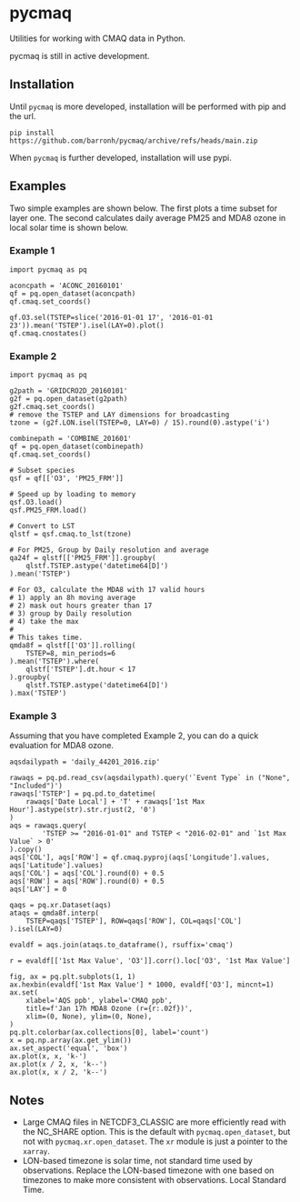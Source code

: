 # pycmaq
Utilities for working with CMAQ data in Python.

pycmaq is still in active development.

## Installation

Until `pycmaq` is more developed, installation will be performed with pip and the url.

`pip install https://github.com/barronh/pycmaq/archive/refs/heads/main.zip`

When `pycmaq` is further developed, installation will use pypi.

## Examples

Two simple examples are shown below. The first plots a time subset
for layer one. The second calculates daily average PM25 and MDA8 ozone
in local solar time is shown below.

### Example 1

```
import pycmaq as pq

aconcpath = 'ACONC_20160101'
qf = pq.open_dataset(aconcpath)
qf.cmaq.set_coords()

qf.O3.sel(TSTEP=slice('2016-01-01 17', '2016-01-01 23')).mean('TSTEP').isel(LAY=0).plot()
qf.cmaq.cnostates()
```


### Example 2

```
import pycmaq as pq

g2path = 'GRIDCRO2D_20160101'
g2f = pq.open_dataset(g2path)
g2f.cmaq.set_coords()
# remove the TSTEP and LAY dimensions for broadcasting
tzone = (g2f.LON.isel(TSTEP=0, LAY=0) / 15).round(0).astype('i')

combinepath = 'COMBINE_201601'
qf = pq.open_dataset(combinepath)
qf.cmaq.set_coords()

# Subset species
qsf = qf[['O3', 'PM25_FRM']]

# Speed up by loading to memory
qsf.O3.load()
qsf.PM25_FRM.load()

# Convert to LST
qlstf = qsf.cmaq.to_lst(tzone)

# For PM25, Group by Daily resolution and average
qa24f = qlstf[['PM25_FRM']].groupby(
	qlstf.TSTEP.astype('datetime64[D]')
).mean('TSTEP')

# For O3, calculate the MDA8 with 17 valid hours
# 1) apply an 8h moving average
# 2) mask out hours greater than 17
# 3) group by Daily resolution
# 4) take the max
#
# This takes time.
qmda8f = qlstf[['O3']].rolling(
    TSTEP=8, min_periods=6
).mean('TSTEP').where(
    qlstf['TSTEP'].dt.hour < 17
).groupby(
    qlstf.TSTEP.astype('datetime64[D]')
).max('TSTEP')
```


### Example 3

Assuming that you have completed Example 2, you can do a quick evaluation
for MDA8 ozone.

```
aqsdailypath = 'daily_44201_2016.zip'

rawaqs = pq.pd.read_csv(aqsdailypath).query('`Event Type` in ("None", "Included")')
rawaqs['TSTEP'] = pq.pd.to_datetime(
    rawaqs['Date Local'] + 'T' + rawaqs['1st Max Hour'].astype(str).str.rjust(2, '0')
)
aqs = rawaqs.query(
        'TSTEP >= "2016-01-01" and TSTEP < "2016-02-01" and `1st Max Value` > 0'
).copy()
aqs['COL'], aqs['ROW'] = qf.cmaq.pyproj(aqs['Longitude'].values, aqs['Latitude'].values)
aqs['COL'] = aqs['COL'].round(0) + 0.5
aqs['ROW'] = aqs['ROW'].round(0) + 0.5
aqs['LAY'] = 0

qaqs = pq.xr.Dataset(aqs)
ataqs = qmda8f.interp(
    TSTEP=qaqs['TSTEP'], ROW=qaqs['ROW'], COL=qaqs['COL']
).isel(LAY=0)

evaldf = aqs.join(ataqs.to_dataframe(), rsuffix='cmaq')

r = evaldf[['1st Max Value', 'O3']].corr().loc['O3', '1st Max Value']

fig, ax = pq.plt.subplots(1, 1)
ax.hexbin(evaldf['1st Max Value'] * 1000, evaldf['O3'], mincnt=1)
ax.set(
    xlabel='AQS ppb', ylabel='CMAQ ppb',
    title=f'Jan 17h MDA8 Ozone (r={r:.02f})',
    xlim=(0, None), ylim=(0, None),
)
pq.plt.colorbar(ax.collections[0], label='count')
x = pq.np.array(ax.get_ylim())
ax.set_aspect('equal', 'box')
ax.plot(x, x, 'k-')
ax.plot(x / 2, x, 'k--')
ax.plot(x, x / 2, 'k--')
```


## Notes

* Large CMAQ files in NETCDF3_CLASSIC are more efficiently read with 
  the NC_SHARE option. This is the default with `pycmaq.open_dataset`,
  but not with `pycmaq.xr.open_dataset`. The `xr` module is just a
  pointer to the `xarray`.
* LON-based timezone is solar time, not standard time used by
  observations. Replace the LON-based timezone with one based on
  timezones to make more consistent with observations.
  Local Standard Time.
